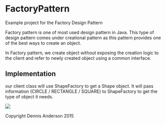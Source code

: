 # FactoryPattern
Example project for the Factory Design Pattern

Factory pattern is one of most used design pattern in Java. This type of design pattern comes under creational pattern as this pattern provides one of the best ways to create an object.

In Factory pattern, we create object without exposing the creation logic to the client and refer to newly created object using a common interface.

Implementation
--------------
our client class will use ShapeFactory to get a Shape object. It will pass information (CIRCLE / RECTANGLE / SQUARE) to ShapeFactory to get the type of object it needs.

![](http://i60.tinypic.com/14udk5v.jpg)

Copyright Dennis Anderson 2015


